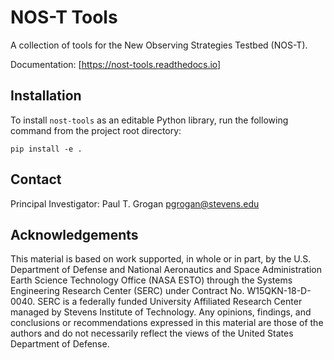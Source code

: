 # NOS-T Tools

A collection of tools for the New Observing Strategies Testbed (NOS-T).

Documentation: [https://nost-tools.readthedocs.io]

## Installation

To install `nost-tools` as an editable Python library, run the following command
from the project root directory:

```
pip install -e .
```

## Contact

Principal Investigator: Paul T. Grogan <pgrogan@stevens.edu>

## Acknowledgements

This material is based on work supported, in whole or in part, by the U.S.
Department of Defense and National Aeronautics and Space Administration Earth
Science Technology Office (NASA ESTO) through the Systems Engineering Research
Center (SERC) under Contract No. W15QKN-18-D-0040. SERC is a federally funded
University Affiliated Research Center managed by Stevens Institute of
Technology. Any opinions, findings, and conclusions or recommendations
expressed in this material are those of the authors and do not necessarily
reflect the views of the United States Department of Defense.
